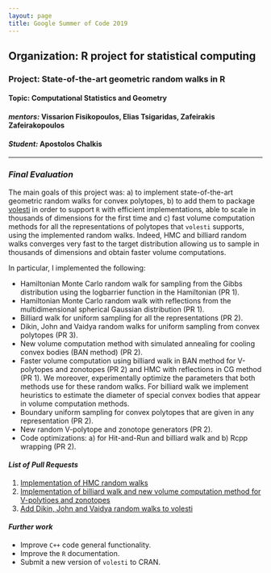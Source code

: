 ```yaml
---
layout: page
title: Google Summer of Code 2019
---  
```

  
## <span style="text-align:center;">Organization:  R project for statistical computing  
### <span style="text-align:center;">Project: State-of-the-art geometric random walks in R
#### <span style="text-align:center;">Topic:  Computational Statistics and Geometry 
  
#### *mentors:* Vissarion Fisikopoulos, Elias Tsigaridas, Zafeirakis Zafeirakopoulos  
#### *Student:* Apostolos Chalkis
  
---------------------------------------------------------------------------  
    
### *Final Evaluation*  

The main goals of this project was: a) to implement state-of-the-art geometric random walks for convex polytopes, b) to add them to package [volesti](https://github.com/GeomScale/volume_approximation) in order to support `R` with efficient implementations, able to scale in thousands of dimensions for the first time and c) fast volume computation methods for all the representations of polytopes that `volesti` supports, using the implemented random walks. Indeed, HMC and billiard random walks converges very fast to the target distribution allowing us to sample in thousands of dimensions and obtain faster volume computations.  
  
In particular, I implemented the following:  

 - Hamiltonian Monte Carlo random walk for sampling from the Gibbs distribution using the logbarrier function in the Hamiltonian (PR 1).  
 - Hamiltonian Monte Carlo random walk with reflections from the multidimensional spherical Gaussian distribution (PR 1).  
 - Billiard walk for uniform sampling for all the representations (PR 2).  
 - Dikin, John and Vaidya random walks for uniform sampling from convex polytopes (PR 3).  
 - New volume computation method with simulated annealing for cooling convex bodies (BAN method) (PR 2).  
 - Faster volume computation using billiard walk in BAN method for V-polytopes and zonotopes (PR 2) and HMC with reflections in CG method (PR 1). We moreover, experimentally optimize the parameters that both methods use for these random walks. For billiard walk we implement heuristics to estimate the diameter of special convex bodies that appear in volume computation methods.  
 - Boundary uniform sampling for convex polytopes that are given in any representation (PR 2).  
 - New random V-polytope and zonotope generators (PR 2).  
 - Code optimizations: a) for Hit-and-Run and billiard walk and b) Rcpp wrapping (PR 2).  

#### *List of Pull Requests*  
 1. [Implementation of HMC random walks](https://github.com/GeomScale/volume_approximation/pull/38)  
 2. [Implementation of billiard walk and new volume computation method for V-polytioes and zonotopes](https://github.com/GeomScale/volume_approximation/pull/31)  
 3. [Add Dikin, John and Vaidya random walks to volesti](https://github.com/GeomScale/volume_approximation/pull/39)  
   
#### *Further work*  
 - Improve `C++` code general functionality.  
 - Improve the `R` documentation.  
 - Submit a new version of `volesti` to CRAN.  
